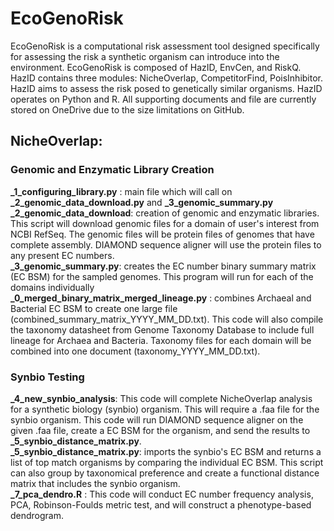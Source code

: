 # EcoGenoRisk
EcoGenoRisk is a computational risk assessment tool designed specifically for assessing the risk a synthetic organism can introduce into the environment. EcoGenoRisk is composed of HazID, EnvCen, and RiskQ. 
HazID contains three modules: NicheOverlap, CompetitorFind, PoisInhibitor. HazID aims to assess the risk posed to genetically similar organisms. HazID operates on Python and R. All supporting documents and file are currently stored on OneDrive due to the size limitations on GitHub. 

## NicheOverlap: 
### Genomic and Enzymatic Library Creation   
**_1_configuring_library.py** : main file which will call on **_2_genomic_data_download.py** and **_3_genomic_summary.py** <br />
**_2_genomic_data_download**: creation of genomic and enzymatic libraries. This script will download genomic files for a domain of user's interest from NCBI RefSeq. The genomic files will be protein files of genomes that have complete assembly. DIAMOND sequence aligner will use the protein files to any present EC numbers. <br />
**_3_genomic_summary.py**: creates the EC number binary summary matrix (EC BSM) for the sampled genomes. This program will run for each of the domains individually <br />
**_0_merged_binary_matrix_merged_lineage.py** : combines Archaeal and Bacterial EC BSM to create one large file (combined_summary_matrix_YYYY_MM_DD.txt). This code will also compile the taxonomy datasheet from Genome Taxonomy Database to include full lineage for Archaea and Bacteria. Taxonomy files for each domain will be combined into one document (taxonomy_YYYY_MM_DD.txt). <br />

### Synbio Testing 
**_4_new_synbio_analysis**: This code will complete NicheOverlap analysis for a synthetic biology (synbio) organism. This will require a .faa file for the synbio organism. This code will run DIAMOND sequence aligner on the given .faa file, create a EC BSM for the organism, and send the results to **_5_synbio_distance_matrix.py**. <br /> 
**_5_synbio_distance_matrix.py**: imports the synbio's EC BSM and returns a list of top match organisms by comparing the individual EC BSM. This script can also group by taxonomical preference and create a functional distance matrix that includes the synbio organism. <br />
**_7_pca_dendro.R** : This code will conduct EC number frequency analysis, PCA, Robinson-Foulds metric test, and will construct a phenotype-based dendrogram. <br />
